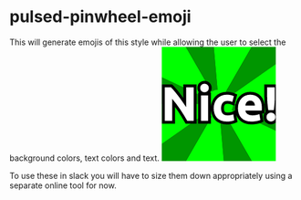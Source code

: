 # pulsed-pinwheel-emoji

This will generate emojis of this style while allowing the user to select the background colors, text colors and text.
![Nice Pinwheel](imgs/nice.gif)

To use these in slack you will have to size them down appropriately using a separate online tool for now.

